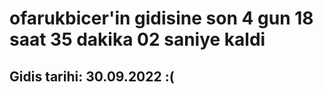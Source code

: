 # ofarukbicer'in gidisine son 4 gun 18 saat 35 dakika 02 saniye kaldi

## Gidis tarihi: 30.09.2022 :(